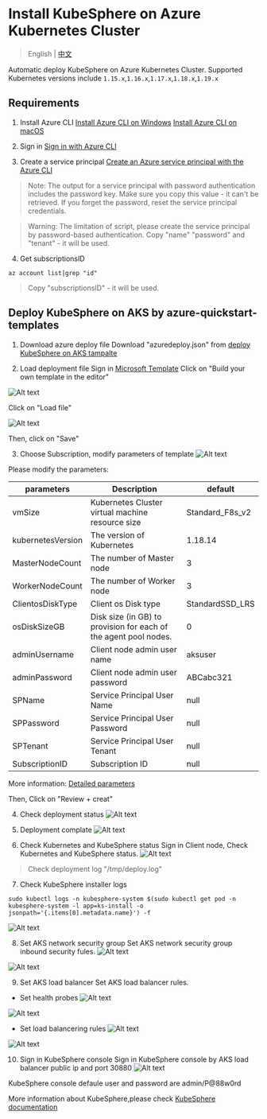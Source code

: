 # Install KubeSphere on Azure Kubernetes Cluster

> English | [中文](README_zh.md)

Automatic deploy KubeSphere on Azure Kubernetes Cluster.
Supported Kubernetes versions include `1.15.x`,`1.16.x`,`1.17.x`,`1.18.x`,`1.19.x`

## Requirements
1. Install Azure CLI
[Install Azure CLI on Windows](https://docs.microsoft.com/en-us/cli/azure/install-azure-cli-windows?tabs=azure-cli)
[Install Azure CLI on macOS](https://docs.microsoft.com/en-us/cli/azure/install-azure-cli-macos)

2. Sign in
[Sign in with Azure CLI](https://docs.microsoft.com/en-us/cli/azure/authenticate-azure-cli)

3. Create a service principal
[Create an Azure service principal with the Azure CLI](https://docs.microsoft.com/en-us/cli/azure/create-an-azure-service-principal-azure-cli)

> Note: The output for a service principal with password authentication includes the password key. Make sure you copy this value - it can't be retrieved. If you forget the password, reset the service principal credentials.

> Warning: The limitation of script, please create the service principal by password-based authentication. Copy "name" "password" and "tenant" - it will be used.

4. Get subscriptionsID
```
az account list|grep "id"
```

> Copy "subscriptionsID" - it will be used.

## Deploy KubeSphere on AKS by azure-quickstart-templates
1. Download azure deploy file
Download "azuredeploy.json" from [deploy KubeSphere on AKS tampalte]()

2. Load deployment file
Sign in [Microsoft Template](https://portal.azure.com/?l=en.en-us#create/Microsoft.Template)
Click on "Build your own template in the editor"

![Alt text](images/en/create_template_1.png)

Click on "Load file"

![Alt text](images/en/create_template_2.png)

Then, click on "Save"

3. Choose Subscription, modify parameters of template
![Alt text](images/en/create_template_3.png)

Please modify the parameters:

|  	parameters   	|		Description		|		default		|
| ----------------- | --------------------- | ----------------- |
|		vmSize		|			Kubernetes Cluster virtual machine resource size		|	Standard_F8s_v2	|
| kubernetesVersion |	The version of Kubernetes	|	1.18.14	|
|  MasterNodeCount  | 	The number of Master node	| 	3	|
|  WorkerNodeCount  | 	The number of Worker node	| 	3	|
|  ClientosDiskType |	Client os Disk type	|	StandardSSD_LRS	|
|	osDiskSizeGB	| 	Disk size (in GB) to provision for each of the agent pool nodes.	|	0	|
|	adminUsername	|	Client node admin user name	|	aksuser	|
|	adminPassword	|	Client node admin user password	|	ABCabc321	|
|	SPName			|	Service Principal User Name	|	null	|
|	SPPassword		| 	Service Principal User Password	|	null	|
|	SPTenant		|	Service Principal User Tenant	|	null	|
|	SubscriptionID  |	Subscription ID	|	null	|


More information: [Detailed parameters](parameters.md)

Then, Click on "Review + creat"

4. Check deployment status
![Alt text](images/en/create_template_4.png)

5. Deployment complate
![Alt text](images/en/create_template_5.png)

6. Check Kubernetes and KubeSphere status
Sign in Client node, Check Kubernetes and KubeSphere status.
![Alt text](images/en/check_k8s_ks_status.png)

> Check deployment log "/tmp/deploy.log"

7. Check KubeSphere installer logs
```
sudo kubectl logs -n kubesphere-system $(sudo kubectl get pod -n kubesphere-system -l app=ks-install -o jsonpath='{.items[0].metadata.name}') -f
```

![Alt text](images/en/ks_installer_logs.png)

8. Set AKS network security group
Set AKS network security group inbound security fules.
![Alt text](images/en/set_nsg_1.png)

![Alt text](images/en/set_nsg_2.png)

9. Set AKS load balancer
Set AKS load balancer rules.
- Set health probes
![Alt text](images/en/set_LB_1.png)

![Alt text](images/en/set_LB_2.png)

- Set load balancering rules
![Alt text](images/en/set_LB_3.png)

![Alt text](images/en/set_LB_4.png)


10. Sign in KubeSphere console
Sign in KubeSphere console by AKS load balancer public ip and port 30880
![Alt text](images/en/LB_publicIP.png)

KubeSphere console defaule user and password are admin/P@88w0rd

More information about KubeSphere,please check [KubeSphere documentation](https://kubesphere.io/docs/)